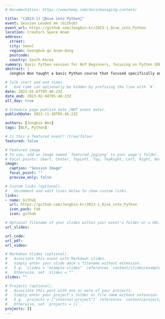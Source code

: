 ```yaml
---
# Documentation: https://wowchemy.com/docs/managing-content/

title: "(2023-1) 🥽Dive into Python🐍"
event: Session Leaded me (Github)
event_url: https://github.com/Jongbin-kr/2023-1_Dive_into_Python
location: Creators Space Anam
address:
  street:
  city: Seoul
  region: Seongbuk-gu Anam-dong
  postcode:
  country: South Korea
summary: Basic Python session for NLP Beginners, focusing on Python OOP
abstract: |
  Jongbin Won taught a basic Python course that focused specifically on Python OOP. Starting with the most basic `print("Hello Word!")`, he taught the built-in datatypes in Python and the basic methods built in each datatype. And finally he tried to teach the concept of OOP in Python with the lesson that"Everything is Object in Python".

# Talk start and end times.
#   End time can optionally be hidden by prefixing the line with `#`.
date: 2023-01-07T05:46:23Z
date_end: 2023-02-04T05:46:23Z
all_day: true

# Schedule page publish date (NOT event date).
publishDate: 2023-11-10T05:46:23Z

authors: [Jongbin Won]
tags: [NLP, Python]

# Is this a featured event? (true/false)
featured: false

# Featured image
# To use, add an image named `featured.jpg/png` to your page's folder. 
# Focal points: Smart, Center, TopLeft, Top, TopRight, Left, Right, BottomLeft, Bottom, BottomRight.
image:
  caption: "Session Image"
  focal_point: ""
  preview_only: false

# Custom links (optional).
#   Uncomment and edit lines below to show custom links.
links:
- name: Github
  url: https://github.com/Jongbin-kr/2023-1_Dive_into_Python
  icon_pack: fab
  icon: github

# Optional filename of your slides within your event's folder or a URL.
url_slides:

url_code:
url_pdf:
url_video:

# Markdown Slides (optional).
#   Associate this event with Markdown slides.
#   Simply enter your slide deck's filename without extension.
#   E.g. `slides = "example-slides"` references `content/slides/example-slides.md`.
#   Otherwise, set `slides = ""`.
slides: ""

# Projects (optional).
#   Associate this post with one or more of your projects.
#   Simply enter your project's folder or file name without extension.
#   E.g. `projects = ["internal-project"]` references `content/project/deep-learning/index.md`.
#   Otherwise, set `projects = []`.
projects: []
---
```



